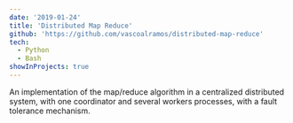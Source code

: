 ```yaml
---
date: '2019-01-24'
title: 'Distributed Map Reduce'
github: 'https://github.com/vascoalramos/distributed-map-reduce'
tech:
  - Python
  - Bash
showInProjects: true
---
```


An implementation of the map/reduce algorithm in a centralized distributed system, with one coordinator and several workers processes, with a fault tolerance mechanism.
